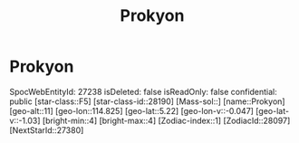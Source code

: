 ﻿---
title: "Prokyon"
location: [5.22,114.825,11]
type: Station
tags:
- astro/Star

---

# Prokyon

SpocWebEntityId: 27238
isDeleted: false
isReadOnly: false
confidential: public
[star-class::F5]
[star-class-id::28190]
[Mass-sol::]
[name::Prokyon]
[geo-alt::11]
[geo-lon::114.825]
[geo-lat::5.22]
[geo-lon-v::-0.047]
[geo-lat-v::-1.03]
[bright-min::4]
[bright-max::4]
[Zodiac-index::1]
[ZodiacId::28097]
[NextStarId::27380]

